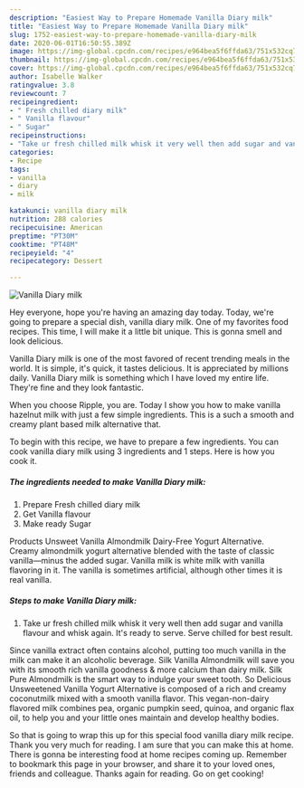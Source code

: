 ```yaml
---
description: "Easiest Way to Prepare Homemade Vanilla Diary milk"
title: "Easiest Way to Prepare Homemade Vanilla Diary milk"
slug: 1752-easiest-way-to-prepare-homemade-vanilla-diary-milk
date: 2020-06-01T16:50:55.389Z
image: https://img-global.cpcdn.com/recipes/e964bea5f6ffda63/751x532cq70/vanilla-diary-milk-recipe-main-photo.jpg
thumbnail: https://img-global.cpcdn.com/recipes/e964bea5f6ffda63/751x532cq70/vanilla-diary-milk-recipe-main-photo.jpg
cover: https://img-global.cpcdn.com/recipes/e964bea5f6ffda63/751x532cq70/vanilla-diary-milk-recipe-main-photo.jpg
author: Isabelle Walker
ratingvalue: 3.8
reviewcount: 7
recipeingredient:
- " Fresh chilled diary milk"
- " Vanilla flavour"
- " Sugar"
recipeinstructions:
- "Take ur fresh chilled milk whisk it very well then add sugar and vanilla flavour and whisk again. It&#39;s ready to serve. Serve chilled for best result."
categories:
- Recipe
tags:
- vanilla
- diary
- milk

katakunci: vanilla diary milk 
nutrition: 288 calories
recipecuisine: American
preptime: "PT30M"
cooktime: "PT48M"
recipeyield: "4"
recipecategory: Dessert

---
```



![Vanilla Diary milk](https://img-global.cpcdn.com/recipes/e964bea5f6ffda63/751x532cq70/vanilla-diary-milk-recipe-main-photo.jpg)

Hey everyone, hope you're having an amazing day today. Today, we're going to prepare a special dish, vanilla diary milk. One of my favorites food recipes. This time, I will make it a little bit unique. This is gonna smell and look delicious.

Vanilla Diary milk is one of the most favored of recent trending meals in the world. It is simple, it's quick, it tastes delicious. It is appreciated by millions daily. Vanilla Diary milk is something which I have loved my entire life. They're fine and they look fantastic.

When you choose Ripple, you are. Today I show you how to make vanilla hazelnut milk with just a few simple ingredients. This is a such a smooth and creamy plant based milk alternative that.


To begin with this recipe, we have to prepare a few ingredients. You can cook vanilla diary milk using 3 ingredients and 1 steps. Here is how you cook it.

<!--inarticleads1-->

##### The ingredients needed to make Vanilla Diary milk:

1. Prepare  Fresh chilled diary milk
1. Get  Vanilla flavour
1. Make ready  Sugar


Products Unsweet Vanilla Almondmilk Dairy-Free Yogurt Alternative. Creamy almondmilk yogurt alternative blended with the taste of classic vanilla—minus the added sugar. Vanilla milk is white milk with vanilla flavoring in it. The vanilla is sometimes artificial, although other times it is real vanilla. 

<!--inarticleads2-->

##### Steps to make Vanilla Diary milk:

1. Take ur fresh chilled milk whisk it very well then add sugar and vanilla flavour and whisk again. It&#39;s ready to serve. Serve chilled for best result.


Since vanilla extract often contains alcohol, putting too much vanilla in the milk can make it an alcoholic beverage. Silk Vanilla Almondmilk will save you with its smooth rich vanilla goodness &amp; more calcium than dairy milk. Silk Pure Almondmilk is the smart way to indulge your sweet tooth. So Delicious Unsweetened Vanilla Yogurt Alternative is composed of a rich and creamy coconutmilk mixed with a smooth vanilla flavor. This vegan-non-dairy flavored milk combines pea, organic pumpkin seed, quinoa, and organic flax oil, to help you and your little ones maintain and develop healthy bodies. 

So that is going to wrap this up for this special food vanilla diary milk recipe. Thank you very much for reading. I am sure that you can make this at home. There is gonna be interesting food at home recipes coming up. Remember to bookmark this page in your browser, and share it to your loved ones, friends and colleague. Thanks again for reading. Go on get cooking!
